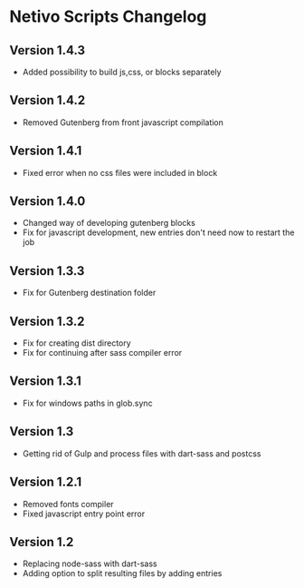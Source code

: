 # Netivo Scripts Changelog

## Version 1.4.3
- Added possibility to build js,css, or blocks separately

## Version 1.4.2 
- Removed Gutenberg from front javascript compilation

## Version 1.4.1
- Fixed error when no css files were included in block

## Version 1.4.0
- Changed way of developing gutenberg blocks
- Fix for javascript development, new entries don't need now to restart the job

## Version 1.3.3
- Fix for Gutenberg destination folder

## Version 1.3.2
- Fix for creating dist directory
- Fix for continuing after sass compiler error

## Version 1.3.1
- Fix for windows paths in glob.sync

## Version 1.3
- Getting rid of Gulp and process files with dart-sass and postcss

## Version 1.2.1
- Removed fonts compiler
- Fixed javascript entry point error

## Version 1.2
- Replacing node-sass with dart-sass
- Adding option to split resulting files by adding entries